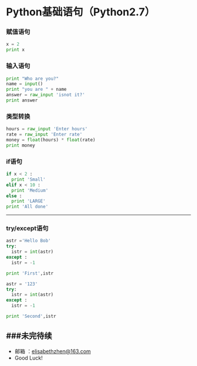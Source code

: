 Python基础语句（Python2.7）
===

### 赋值语句
```python
x = 2
print x
```
### 输入语句
```python
print "Who are you?"
name = input()
print "you are " + name
answer = raw_input 'isnot it?'
print answer

```
### 类型转换
```python
hours = raw_input 'Enter hours'
rate = raw_input 'Enter rate'
money = float(hours) * float(rate)
print money
```

### if语句
```python
if x < 2 :
  print 'Small'
elif x < 10 :
  print 'Medium'
else :
  print 'LARGE'
print 'All done'
```
---
### try/except语句

```python
astr ='Hello Bob'
try:
  istr = int(astr)
except :
  istr = -1

print 'First',istr

astr = '123'
try:
  istr = int(astr)
except :
  istr = -1

print 'Second',istr
```

###未完待续
---
- 邮箱 ：[elisabethzhen@163.com](elisabethzhen@163.com)
- Good Luck!